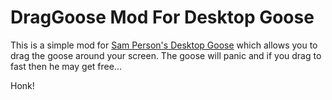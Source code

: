 # DragGoose Mod For Desktop Goose
This is a simple mod for [Sam Person's Desktop Goose](https://samperson.itch.io/desktop-goose) which allows you to drag the goose around your screen. The goose will panic and if you drag to fast then he may get free...

Honk!
